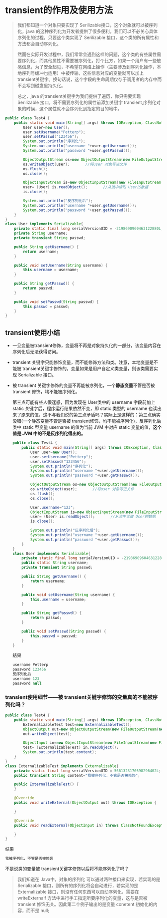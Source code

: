 # transient的作用及使用方法

> 我们都知道一个对象只要实现了 Serilizable接口，这个对象就可以被序列化，java 的这种序列化为开发者提供了很多便利，我们可以不必关心具体序列化的过程，只要这个类实现了 Serilizable 接口，这个类的所有属性和方法都会自动序列化。
>
> 然而在实际开发过程中，我们常常会遇到这样的问题，这个类的有些属性需要序列化，而其他属性不需要被序列化，打个比方，如果一个用户有一些敏感信息，为了安全起见，不希望在网络上操作（主要涉及到序列化操作，本地序列号缓冲也适用）中被传输，这些信息对应的变量就可以加上 transient关键字。换句话说，这个字段的生命周期仅存于调用者的内存中而不会写到磁盘里持久化。
>
> 总之，java 的transient关键字为我们提供了遍历，你只需要实现 Serilizable 接口，将不需要序列化的属性前添加关键字 transient,序列化对象的时候，这个属性就不会序列化到指定的目的地中。

```java
public class Test4 {
    public static void main(String[] args) throws IOException, ClassNotFoundException {
        User user=new User();
        user.setUsername("Petterp");
        user.setPasswd("123456");
        System.out.println("序列化");
        System.out.println("username "+user.getUsername());
        System.out.println("password "+user.getPasswd());

        ObjectOutputStream os=new ObjectOutputStream(new FileOutputStream("d:a.txt"));
        os.writeObject(user);       //将user 对象写进文件
        os.flush();
        os.close();

        ObjectInputStream is=new ObjectInputStream(new FileInputStream("d:a.txt"));
        user= (User) is.readObject();       //从流中读取 User的数据
        is.close();

        System.out.println("反序列化后");
        System.out.println("username "+user.getUsername());
        System.out.println("password "+user.getPasswd());
    }
}
class User implements Serializable{
    private static final long serialVersionUID = -2198690960463122880L;
    private String username;
    private transient String passwd;

    public String getUsername() {
        return username;
    }

    public void setUsername(String username) {
        this.username = username;
    }

    public String getPasswd() {
        return passwd;
    }

    public void setPasswd(String passwd) {
        this.passwd = passwd;
    }
}
```



## transient使用小结

- 一旦变量被transient修饰，变量将不再是对象持久化的一部分，该变量内容在序列化后无法获得访问。

- transient 关键字只能修饰变量，而不能修饰方法和类。注意，本地变量是不能被 transient关键字修饰的。变量如果是用户自定义类变量，则该类需要实现 Serializable 接口。

- 被 transient 关键字修饰的变量不再能被序列化，一个**静态变量**不管是否被 transient 修饰，均不能被序列化。

  第三点可能有些人很迷惑，因为发现在 User类中的 username 字段前加上 static 关键字后，程序运行结果依然不变，即 static 类型的 username 也读出来了原来的值，这不与我们说的第三点矛盾吗？实际上是这样的：第三点确实没错(一个静态变量不管是否被 transient修饰，均不能被序列化)，反序列化后类中 static 型变量 username 的值为当前 JVM 中对应  static 变量的值，**这个值是 JVM 中的不是反序列化得出的。**

  ```java
  public class Test4 {
      public static void main(String[] args) throws IOException, ClassNotFoundException {
          User user=new User();
          user.setUsername("Petterp");
          user.setPasswd("123456");
          System.out.println("序列化");
          System.out.println("username "+user.getUsername());
          System.out.println("password "+user.getPasswd());
  
          ObjectOutputStream os=new ObjectOutputStream(new FileOutputStream("d:a.txt"));
          os.writeObject(user);       //将user 对象写进文件
          os.flush();
          os.close();
  
          User.username="123";
          ObjectInputStream is=new ObjectInputStream(new FileInputStream("d:a.txt"));
          user= (User) is.readObject();       //从流中读取 User的数据
          is.close();
  
          System.out.println("反序列化后");
          System.out.println("username "+user.getUsername());
          System.out.println("password "+user.getPasswd());
      }
  }
  class User implements Serializable{
      private static final long serialVersionUID = -2198690960463122880L;
      public static String username;
      private transient String passwd;
  
      public String getUsername() {
          return username;
      }
  
      public void setUsername(String username) {
          this.username = username;
      }
  
      public String getPasswd() {
          return passwd;
      }
  
      public void setPasswd(String passwd) {
          this.passwd = passwd;
      }
  }
  ```

  结果

  ```java
  username Petterp
  password 123456
  反序列化后
  username 123
  password null
  ```



### transient使用细节——被 transient关键字修饰的变量真的不能被序列化吗？

```java
public class Test4 {
    public static void main(String[] args) throws IOException, ClassNotFoundException {
        ExternalizableTest test=new ExternalizableTest();
        ObjectOutput out=new ObjectOutputStream(new FileOutputStream(new File("test")));
        out.writeObject(test);

        ObjectInput in=new ObjectInputStream(new FileInputStream(new File("test")));
        test= (ExternalizableTest) in.readObject();
        System.out.println(test.content);
    }
}
class ExternalizableTest implements Externalizable{
    private static final long serialVersionUID = 5661323170598296402L;
    public transient String content="我被序列化，不管是否被修饰";

    public ExternalizableTest() {
    }

    @Override
    public void writeExternal(ObjectOutput out) throws IOException {

    }

    @Override
    public void readExternal(ObjectInput in) throws ClassNotFoundException, IOException {

    }
}
```

结果

```java
我被序列化，不管是否被修饰
```

不是说类的变量被 transient关键字修饰以后将不能序列化了吗？

> 我们知道在 Java中，对象的序列化   可以通过两种接口来实现，若实现的是 Serializable 接口，则所有的序列化将会自动进行，若实现的是 Externalizable 接口，则没有任何东西可以自动序列化，需要在 writeExternalf  方法中进行手工指定所要序列化的变量，这与是否被 transient 修饰无关。因此第二个例子输出的是变量 conetent 初始化的内容，而不是 null;